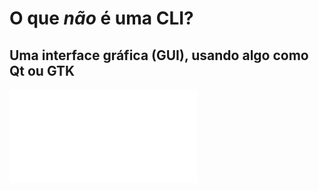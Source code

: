 # O que _não_ é uma CLI?

## Uma interface gráfica (GUI), usando algo como Qt ou GTK
![pavucontrol, exemplo de GUI](./1-introducao/1-3-2-gui.md)
